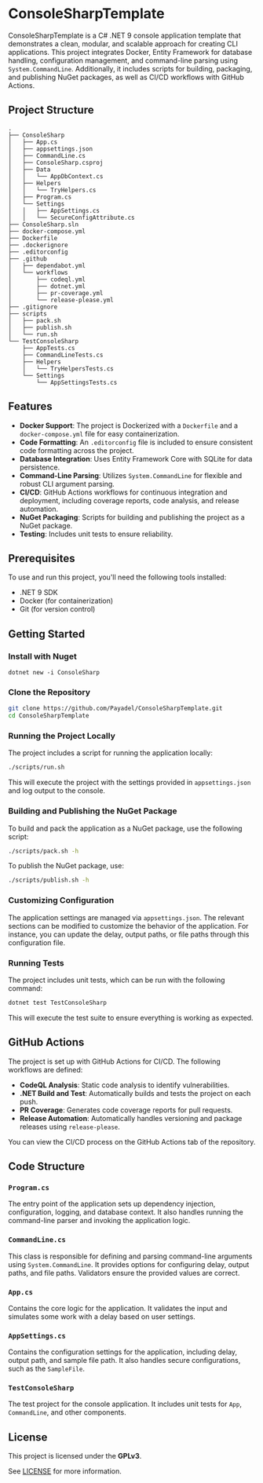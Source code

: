 # ConsoleSharpTemplate

ConsoleSharpTemplate is a C# .NET 9 console application template that demonstrates a clean, modular, and scalable approach for creating CLI applications. This project integrates Docker, Entity Framework for database handling, configuration management, and command-line parsing using `System.CommandLine`. Additionally, it includes scripts for building, packaging, and publishing NuGet packages, as well as CI/CD workflows with GitHub Actions.


## Project Structure

```
.
├── ConsoleSharp
│   ├── App.cs
│   ├── appsettings.json
│   ├── CommandLine.cs
│   ├── ConsoleSharp.csproj
│   ├── Data
│   │   └── AppDbContext.cs
│   ├── Helpers
│   │   └── TryHelpers.cs
│   ├── Program.cs
│   └── Settings
│   │   ├── AppSettings.cs
│   │   └── SecureConfigAttribute.cs
├── ConsoleSharp.sln
├── docker-compose.yml
├── Dockerfile
├── .dockerignore
├── .editorconfig
├── .github
│   ├── dependabot.yml
│   └── workflows
│       ├── codeql.yml
│       ├── dotnet.yml
│       ├── pr-coverage.yml
│       └── release-please.yml
├── .gitignore
├── scripts
│   ├── pack.sh
│   ├── publish.sh
│   └── run.sh
└── TestConsoleSharp
    ├── AppTests.cs
    ├── CommandLineTests.cs
    ├── Helpers
    │   └── TryHelpersTests.cs
    └── Settings
        └── AppSettingsTests.cs
```

## Features

- **Docker Support**: The project is Dockerized with a `Dockerfile` and a `docker-compose.yml` file for easy containerization.
- **Code Formatting**: An `.editorconfig` file is included to ensure consistent code formatting across the project.
- **Database Integration**: Uses Entity Framework Core with SQLite for data persistence.
- **Command-Line Parsing**: Utilizes `System.CommandLine` for flexible and robust CLI argument parsing.
- **CI/CD**: GitHub Actions workflows for continuous integration and deployment, including coverage reports, code analysis, and release automation.
- **NuGet Packaging**: Scripts for building and publishing the project as a NuGet package.
- **Testing**: Includes unit tests to ensure reliability.

## Prerequisites

To use and run this project, you'll need the following tools installed:

- .NET 9 SDK
- Docker (for containerization)
- Git (for version control)

## Getting Started

### Install with Nuget

```
dotnet new -i ConsoleSharp
```

### Clone the Repository

```bash
git clone https://github.com/Payadel/ConsoleSharpTemplate.git
cd ConsoleSharpTemplate
```

### Running the Project Locally

The project includes a script for running the application locally:

```bash
./scripts/run.sh
```

This will execute the project with the settings provided in `appsettings.json` and log output to the console.

### Building and Publishing the NuGet Package

To build and pack the application as a NuGet package, use the following script:

```bash
./scripts/pack.sh -h
```

To publish the NuGet package, use:

```bash
./scripts/publish.sh -h
```

### Customizing Configuration

The application settings are managed via `appsettings.json`. The relevant sections can be modified to customize the behavior of the application. For instance, you can update the delay, output paths, or file paths through this configuration file.

### Running Tests

The project includes unit tests, which can be run with the following command:

```bash
dotnet test TestConsoleSharp
```

This will execute the test suite to ensure everything is working as expected.

## GitHub Actions

The project is set up with GitHub Actions for CI/CD. The following workflows are defined:

- **CodeQL Analysis**: Static code analysis to identify vulnerabilities.
- **.NET Build and Test**: Automatically builds and tests the project on each push.
- **PR Coverage**: Generates code coverage reports for pull requests.
- **Release Automation**: Automatically handles versioning and package releases using `release-please`.

You can view the CI/CD process on the GitHub Actions tab of the repository.

## Code Structure

### `Program.cs`

The entry point of the application sets up dependency injection, configuration, logging, and database context. It also handles running the command-line parser and invoking the application logic.

### `CommandLine.cs`

This class is responsible for defining and parsing command-line arguments using `System.CommandLine`. It provides options for configuring delay, output paths, and file paths. Validators ensure the provided values are correct.

### `App.cs`

Contains the core logic for the application. It validates the input and simulates some work with a delay based on user settings.

### `AppSettings.cs`

Contains the configuration settings for the application, including delay, output path, and sample file path. It also handles secure configurations, such as the `SampleFile`.

### `TestConsoleSharp`

The test project for the console application. It includes unit tests for `App`, `CommandLine`, and other components.


## License

This project is licensed under the **GPLv3**.

See [LICENSE](LICENSE) for more information.
